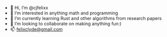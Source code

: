 - 👋 Hi, I’m @cjfelixx
- 👀 I’m interested in anything math and programming
- 🌱 I’m currently learning Rust and other algorithms from research papers
- 💞️ I’m looking to collaborate on making anything fun:)
- 📫 felixclyde@gmail.com

<!---
cjfelixx/cjfelixx is a ✨ special ✨ repository because its `README.md` (this file) appears on your GitHub profile.
You can click the Preview link to take a look at your changes.
--->

